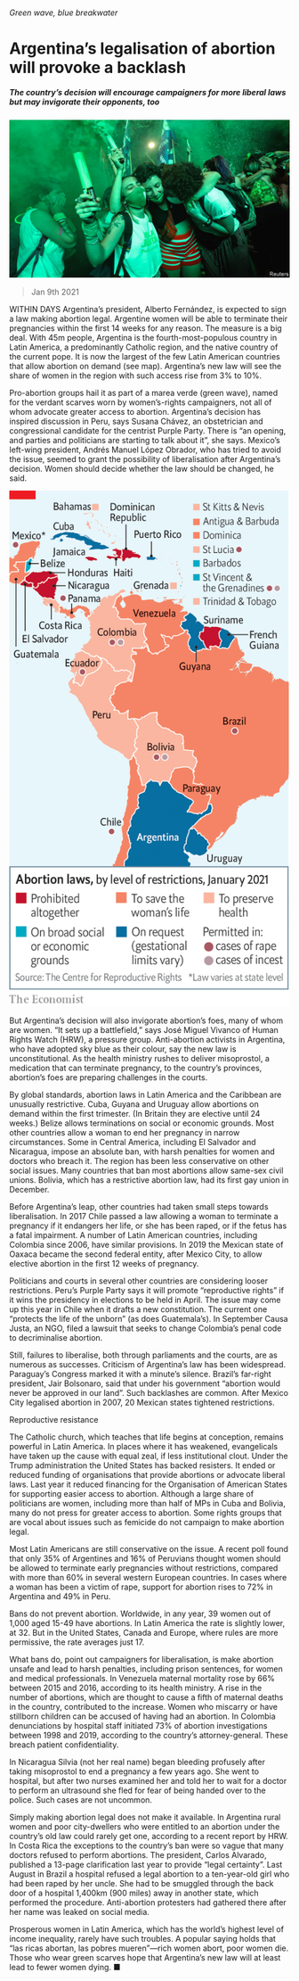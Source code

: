 ###### Green wave, blue breakwater

# Argentina’s legalisation of abortion will provoke a backlash 

##### The country’s decision will encourage campaigners for more liberal laws but may invigorate their opponents, too 

![image](images/20210109_AMP002_0.jpg) 

> Jan 9th 2021 


WITHIN DAYS Argentina’s president, Alberto Fernández, is expected to sign a law making abortion legal. Argentine women will be able to terminate their pregnancies within the first 14 weeks for any reason. The measure is a big deal. With 45m people, Argentina is the fourth-most-populous country in Latin America, a predominantly Catholic region, and the native country of the current pope. It is now the largest of the few Latin American countries that allow abortion on demand (see map). Argentina’s new law will see the share of women in the region with such access rise from 3% to 10%.


Pro-abortion groups hail it as part of a marea verde (green wave), named for the verdant scarves worn by women’s-rights campaigners, not all of whom advocate greater access to abortion. Argentina’s decision has inspired discussion in Peru, says Susana Chávez, an obstetrician and congressional candidate for the centrist Purple Party. There is “an opening, and parties and politicians are starting to talk about it”, she says. Mexico’s left-wing president, Andrés Manuel López Obrador, who has tried to avoid the issue, seemed to grant the possibility of liberalisation after Argentina’s decision. Women should decide whether the law should be changed, he said.

![image](images/20210109_AMM900.png) 



But Argentina’s decision will also invigorate abortion’s foes, many of whom are women. “It sets up a battlefield,” says José Miguel Vivanco of Human Rights Watch (HRW), a pressure group. Anti-abortion activists in Argentina, who have adopted sky blue as their colour, say the new law is unconstitutional. As the health ministry rushes to deliver misoprostol, a medication that can terminate pregnancy, to the country’s provinces, abortion’s foes are preparing challenges in the courts.


By global standards, abortion laws in Latin America and the Caribbean are unusually restrictive. Cuba, Guyana and Uruguay allow abortions on demand within the first trimester. (In Britain they are elective until 24 weeks.) Belize allows terminations on social or economic grounds. Most other countries allow a woman to end her pregnancy in narrow circumstances. Some in Central America, including El Salvador and Nicaragua, impose an absolute ban, with harsh penalties for women and doctors who breach it. The region has been less conservative on other social issues. Many countries that ban most abortions allow same-sex civil unions. Bolivia, which has a restrictive abortion law, had its first gay union in December.


Before Argentina’s leap, other countries had taken small steps towards liberalisation. In 2017 Chile passed a law allowing a woman to terminate a pregnancy if it endangers her life, or she has been raped, or if the fetus has a fatal impairment. A number of Latin American countries, including Colombia since 2006, have similar provisions. In 2019 the Mexican state of Oaxaca became the second federal entity, after Mexico City, to allow elective abortion in the first 12 weeks of pregnancy. 


Politicians and courts in several other countries are considering looser restrictions. Peru’s Purple Party says it will promote “reproductive rights” if it wins the presidency in elections to be held in April. The issue may come up this year in Chile when it drafts a new constitution. The current one “protects the life of the unborn” (as does Guatemala’s). In September Causa Justa, an NGO, filed a lawsuit that seeks to change Colombia’s penal code to decriminalise abortion. 


Still, failures to liberalise, both through parliaments and the courts, are as numerous as successes. Criticism of Argentina’s law has been widespread. Paraguay’s Congress marked it with a minute’s silence. Brazil’s far-right president, Jair Bolsonaro, said that under his government “abortion would never be approved in our land”. Such backlashes are common. After Mexico City legalised abortion in 2007, 20 Mexican states tightened restrictions.

Reproductive resistance


The Catholic church, which teaches that life begins at conception, remains powerful in Latin America. In places where it has weakened, evangelicals have taken up the cause with equal zeal, if less institutional clout. Under the Trump administration the United States has backed resisters. It ended or reduced funding of organisations that provide abortions or advocate liberal laws. Last year it reduced financing for the Organisation of American States for supporting easier access to abortion. Although a large share of politicians are women, including more than half of MPs in Cuba and Bolivia, many do not press for greater access to abortion. Some rights groups that are vocal about issues such as femicide do not campaign to make abortion legal. 


Most Latin Americans are still conservative on the issue. A recent poll found that only 35% of Argentines and 16% of Peruvians thought women should be allowed to terminate early pregnancies without restrictions, compared with more than 60% in several western European countries. In cases where a woman has been a victim of rape, support for abortion rises to 72% in Argentina and 49% in Peru. 


Bans do not prevent abortion. Worldwide, in any year, 39 women out of 1,000 aged 15-49 have abortions. In Latin America the rate is slightly lower, at 32. But in the United States, Canada and Europe, where rules are more permissive, the rate averages just 17. 


What bans do, point out campaigners for liberalisation, is make abortion unsafe and lead to harsh penalties, including prison sentences, for women and medical professionals. In Venezuela maternal mortality rose by 66% between 2015 and 2016, according to its health ministry. A rise in the number of abortions, which are thought to cause a fifth of maternal deaths in the country, contributed to the increase. Women who miscarry or have stillborn children can be accused of having had an abortion. In Colombia denunciations by hospital staff initiated 73% of abortion investigations between 1998 and 2019, according to the country’s attorney-general. These breach patient confidentiality.


In Nicaragua Silvia (not her real name) began bleeding profusely after taking misoprostol to end a pregnancy a few years ago. She went to hospital, but after two nurses examined her and told her to wait for a doctor to perform an ultrasound she fled for fear of being handed over to the police. Such cases are not uncommon.


Simply making abortion legal does not make it available. In Argentina rural women and poor city-dwellers who were entitled to an abortion under the country’s old law could rarely get one, according to a recent report by HRW. In Costa Rica the exceptions to the country’s ban were so vague that many doctors refused to perform abortions. The president, Carlos Alvarado, published a 13-page clarification last year to provide “legal certainty”. Last August in Brazil a hospital refused a legal abortion to a ten-year-old girl who had been raped by her uncle. She had to be smuggled through the back door of a hospital 1,400km (900 miles) away in another state, which performed the procedure. Anti-abortion protesters had gathered there after her name was leaked on social media.


Prosperous women in Latin America, which has the world’s highest level of income inequality, rarely have such troubles. A popular saying holds that “las ricas abortan, las pobres mueren”—rich women abort, poor women die. Those who wear green scarves hope that Argentina’s new law will at least lead to fewer women dying. ■

